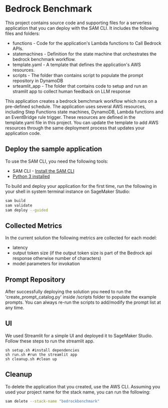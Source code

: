 # Bedrock Benchmark
This project contains source code and supporting files for a serverless application that you can deploy with the SAM CLI. It includes the following files and folders:

- functions - Code for the application's Lambda functions to Call Bedrock APIs.
- statemachines - Definition for the state machine that orchestrates the bedrock benchmark workflow.
- template.yaml - A template that defines the application's AWS resources.
- scripts - The folder than contains script to populate the prompt repository in DynamoDB
- srteamlit_app - The folder that contains code to setup and run an stramlit app to collect human feedback on LLM response

This application creates a bedrock bemchmark workflow which runs on a pre-defined schedule. The application uses several AWS resources, including Step Functions state machines, DynamoDB, Lambda functions and an EventBridge rule trigger. These resources are defined in the template.yaml file in this project. You can update the template to add AWS resources through the same deployment process that updates your application code.

## Deploy the sample application
To use the SAM CLI, you need the following tools:

* SAM CLI - [Install the SAM CLI](https://docs.aws.amazon.com/serverless-application-model/latest/developerguide/serverless-sam-cli-install.html)
* [Python 3 installed](https://www.python.org/downloads/)

To build and deploy your application for the first time, run the following in your shell in system terminal instance on SageMaker Studio:

```bash
sam build
sam validate
sam deploy --guided
```

## Collected Metrics
In the current solution the following metrics are collected for each model:
- latency
- output token size (if the output token size is part of the Bedrock api response otherwise number of characters)
- model parameters for invokation

## Prompt Repository
After successfully deploying the solution you need to run the 'create_prompt_catalog.py' inside /scripts folder to populate the example prompts. You can always re-run the scripts to add/modify the prompt list at any time.

## UI
We used Streamlit for a simple UI and deployed it to SageMaker Studio. Follow these steps to run the streamlit app.

```
sh setup.sh #install dependencies
sh run.sh #run the streamlit app
sh cleanup.sh #clean up 
```

## Cleanup
To delete the application that you created, use the AWS CLI. Assuming you used your project name for the stack name, you can run the following:

```bash
sam delete --stack-name "bedrockbenchmark"
```

